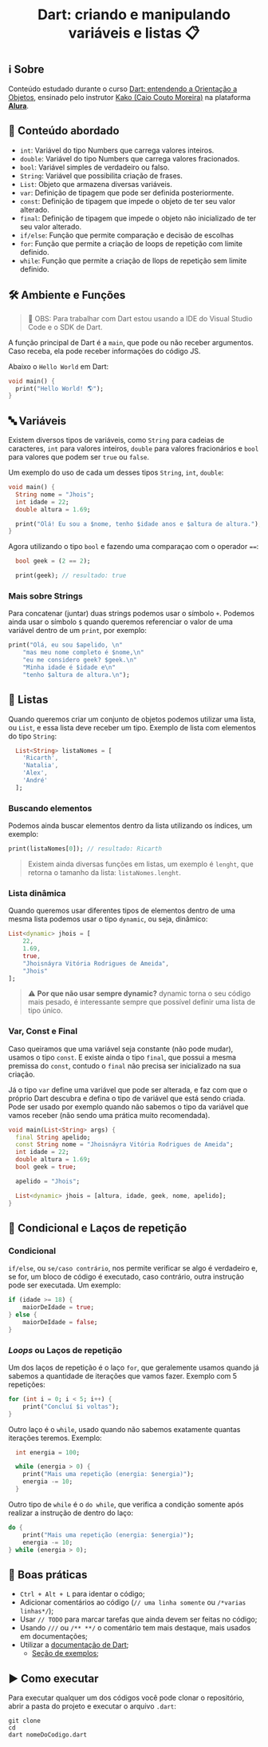 <h1 align="center"> Dart: criando e manipulando variáveis e listas 📋 </h1>

## ℹ️ Sobre

Conteúdo estudado durante o curso [Dart: entendendo a Orientação a Objetos](https://cursos.alura.com.br/course/dart-entendendo-orientacao-objetos), ensinado pelo instrutor [Kako (Caio Couto Moreira)](https://cursos.alura.com.br/user/kakomo2) na plataforma **[Alura](https://www.alura.com.br/)**.

## 🤿 Conteúdo abordado

- `int`: Variável do tipo Numbers que carrega valores inteiros.
- `double`: Variável do tipo Numbers que carrega valores fracionados.
- `bool`: Variável simples de verdadeiro ou falso.
- `String`: Variável que possibilita criação de frases.
- `List`: Objeto que armazena diversas variáveis.
- `var`: Definição de tipagem que pode ser definida posteriormente.
- `const`: Definição de tipagem que impede o objeto de ter seu valor alterado.
- `final`: Definição de tipagem que impede o objeto não inicializado de ter seu valor alterado.
- `if/else`: Função que permite comparação e decisão de escolhas
- `for`: Função que permite a criação de loops de repetição com limite definido.
- `while`: Função que permite a criação de llops de repetição sem limite definido.

## 🛠️ Ambiente e Funções

> 📢 OBS: Para trabalhar com Dart estou usando a IDE do Visual Studio Code e o SDK de Dart.

A função principal de Dart é a `main`, que pode ou não receber argumentos. Caso receba, ela pode receber informações do código JS.

Abaixo o `Hello World` em Dart:

```dart
void main() {
  print("Hello World! 🌎");
}

```

## 🔤 Variáveis

Existem diversos tipos de variáveis, como `String` para cadeias de caracteres, `int` para valores inteiros, `double` para valores fracionários e `bool` para valores que podem ser `true` ou `false`.

Um exemplo do uso de cada um desses tipos `String`, `int`, `double`:

```dart
void main() {
  String nome = "Jhois";
  int idade = 22;
  double altura = 1.69;

  print("Olá! Eu sou a $nome, tenho $idade anos e $altura de altura.");
}
```

Agora utilizando o tipo `bool` e fazendo uma comparaçao com o operador `==`:

```dart
  bool geek = (2 == 2);

  print(geek); // resultado: true
```

### Mais sobre Strings

Para concatenar (juntar) duas strings podemos usar o símbolo `+`. Podemos ainda usar o símbolo `$` quando queremos referenciar o valor de uma variável dentro de um `print`, por exemplo:

```dart
print("Olá, eu sou $apelido, \n"
    "mas meu nome completo é $nome,\n"
    "eu me considero geek? $geek.\n"
    "Minha idade é $idade e\n"
    "tenho $altura de altura.\n");
```

## 📜 Listas

Quando queremos criar um conjunto de objetos podemos utilizar uma lista, ou `List`, e essa lista deve receber um tipo. Exemplo de lista com elementos do tipo `String`:

```dart
  List<String> listaNomes = [
    'Ricarth',
    'Natalia',
    'Alex',
    'André'
  ];
```

### Buscando elementos

Podemos ainda buscar elementos dentro da lista utilizando os índices, um exemplo:

```dart
print(listaNomes[0]); // resultado: Ricarth
```

> Existem ainda diversas funções em listas, um exemplo é `lenght`, que retorna o tamanho da lista: `listaNomes.lenght`.

### Lista dinâmica

Quando queremos usar diferentes tipos de elementos dentro de uma mesma lista podemos usar o tipo `dynamic`, ou seja, dinâmico:

```dart
List<dynamic> jhois = [
    22,
    1.69,
    true,
    "Jhoisnáyra Vitória Rodrigues de Ameida",
    "Jhois"
];
```

> ⚠️ **Por que não usar sempre dynamic?** dynamic torna o seu código mais pesado, é interessante sempre que possível definir uma lista de tipo único.

### Var, Const e Final

Caso queiramos que uma variável seja constante (não pode mudar), usamos o tipo `const`. E existe ainda o tipo `final`, que possui a mesma premissa do `const`, contudo o `final` não precisa ser inicializado na sua criação.

Já o tipo `var` define uma variável que pode ser alterada, e faz com que o próprio Dart descubra e defina o tipo de variável que está sendo criada. Pode ser usado por exemplo quando não sabemos o tipo da variável que vamos receber (não sendo uma prática muito recomendada).

```dart
void main(List<String> args) {
  final String apelido;
  const String nome = "Jhoisnáyra Vitória Rodrigues de Ameida";
  int idade = 22;
  double altura = 1.69;
  bool geek = true;

  apelido = "Jhois";

  List<dynamic> jhois = [altura, idade, geek, nome, apelido];
}
```

## 🔁 Condicional e Laços de repetição

### Condicional

`if/else`, ou `se/caso contrário`, nos permite verificar se algo é verdadeiro e, se for, um bloco de código é executado, caso contrário, outra instrução pode ser executada. Um exemplo:

```dart
if (idade >= 18) {
    maiorDeIdade = true;
} else {
    maiorDeIdade = false;
}
```

### _Loops_ ou Laços de repetição

Um dos laços de repetição é o laço `for`, que geralemente usamos quando já sabemos a quantidade de iterações que vamos fazer. Exemplo com 5 repetições:

```dart
for (int i = 0; i < 5; i++) {
    print("Concluí $i voltas");
}
```

Outro laço é o `while`, usado quando não sabemos exatamente quantas iterações teremos. Exemplo:

```dart
  int energia = 100;

  while (energia > 0) {
    print("Mais uma repetição (energia: $energia)");
    energia -= 10;
  }
```

Outro tipo de `while` é o `do while`, que verifica a condição somente após realizar a instrução de dentro do laço:

```dart
do {
    print("Mais uma repetição (energia: $energia)");
    energia -= 10;
} while (energia > 0);
```

## 💖 Boas práticas

- `Ctrl + Alt + L` para identar o código;
- Adicionar comentários ao código (`// uma linha somente` ou `/*varias linhas*/`);
- Usar `// TODO` para marcar tarefas que ainda devem ser feitas no código;
- Usando `///` ou `/** **/` o comentário tem mais destaque, mais usados em documentações;
- Utilizar a [documentação de Dart](https://dart.dev/guides);
  - [Seção de exemplos](https://dart.dev/samples);

## ▶️ Como executar

Para executar qualquer um dos códigos você pode clonar o repositório, abrir a pasta do projeto e executar o arquivo `.dart`:

```
git clone
cd
dart nomeDoCodigo.dart
```
